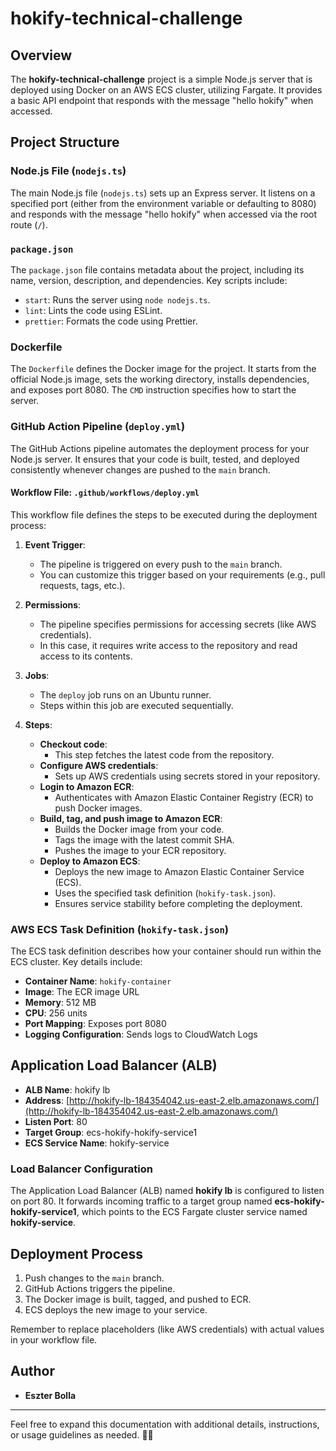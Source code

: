 # hokify-technical-challenge

## Overview

The **hokify-technical-challenge** project is a simple Node.js server that is deployed using Docker on an AWS ECS cluster, utilizing Fargate. It provides a basic API endpoint that responds with the message "hello hokify" when accessed.

## Project Structure

### Node.js File (`nodejs.ts`)

The main Node.js file (`nodejs.ts`) sets up an Express server. It listens on a specified port (either from the environment variable or defaulting to 8080) and responds with the message "hello hokify" when accessed via the root route (`/`).

### `package.json`

The `package.json` file contains metadata about the project, including its name, version, description, and dependencies. Key scripts include:

- `start`: Runs the server using `node nodejs.ts`.
- `lint`: Lints the code using ESLint.
- `prettier`: Formats the code using Prettier.

### Dockerfile

The `Dockerfile` defines the Docker image for the project. It starts from the official Node.js image, sets the working directory, installs dependencies, and exposes port 8080. The `CMD` instruction specifies how to start the server.

### GitHub Action Pipeline (`deploy.yml`)

The GitHub Actions pipeline automates the deployment process for your Node.js server. It ensures that your code is built, tested, and deployed consistently whenever changes are pushed to the `main` branch.

#### Workflow File: `.github/workflows/deploy.yml`

This workflow file defines the steps to be executed during the deployment process:

1. **Event Trigger**:
   - The pipeline is triggered on every push to the `main` branch.
   - You can customize this trigger based on your requirements (e.g., pull requests, tags, etc.).

2. **Permissions**:
   - The pipeline specifies permissions for accessing secrets (like AWS credentials).
   - In this case, it requires write access to the repository and read access to its contents.

3. **Jobs**:
   - The `deploy` job runs on an Ubuntu runner.
   - Steps within this job are executed sequentially.

4. **Steps**:
   - **Checkout code**:
     - This step fetches the latest code from the repository.
   - **Configure AWS credentials**:
     - Sets up AWS credentials using secrets stored in your repository.
   - **Login to Amazon ECR**:
     - Authenticates with Amazon Elastic Container Registry (ECR) to push Docker images.
   - **Build, tag, and push image to Amazon ECR**:
     - Builds the Docker image from your code.
     - Tags the image with the latest commit SHA.
     - Pushes the image to your ECR repository.
   - **Deploy to Amazon ECS**:
     - Deploys the new image to Amazon Elastic Container Service (ECS).
     - Uses the specified task definition (`hokify-task.json`).
     - Ensures service stability before completing the deployment.

### AWS ECS Task Definition (`hokify-task.json`)

The ECS task definition describes how your container should run within the ECS cluster. Key details include:

- **Container Name**: `hokify-container`
- **Image**: The ECR image URL
- **Memory**: 512 MB
- **CPU**: 256 units
- **Port Mapping**: Exposes port 8080
- **Logging Configuration**: Sends logs to CloudWatch Logs

## Application Load Balancer (ALB)

- **ALB Name**: hokify lb
- **Address**: [http://hokify-lb-184354042.us-east-2.elb.amazonaws.com/](http://hokify-lb-184354042.us-east-2.elb.amazonaws.com/)
- **Listen Port**: 80
- **Target Group**: ecs-hokify-hokify-service1
- **ECS Service Name**: hokify-service

### Load Balancer Configuration

The Application Load Balancer (ALB) named **hokify lb** is configured to listen on port 80. It forwards incoming traffic to a target group named **ecs-hokify-hokify-service1**, which points to the ECS Fargate cluster service named **hokify-service**.

## Deployment Process

1. Push changes to the `main` branch.
2. GitHub Actions triggers the pipeline.
3. The Docker image is built, tagged, and pushed to ECR.
4. ECS deploys the new image to your service.

Remember to replace placeholders (like AWS credentials) with actual values in your workflow file.

## Author

- **Eszter Bolla**

---

Feel free to expand this documentation with additional details, instructions, or usage guidelines as needed. 🚀📝

